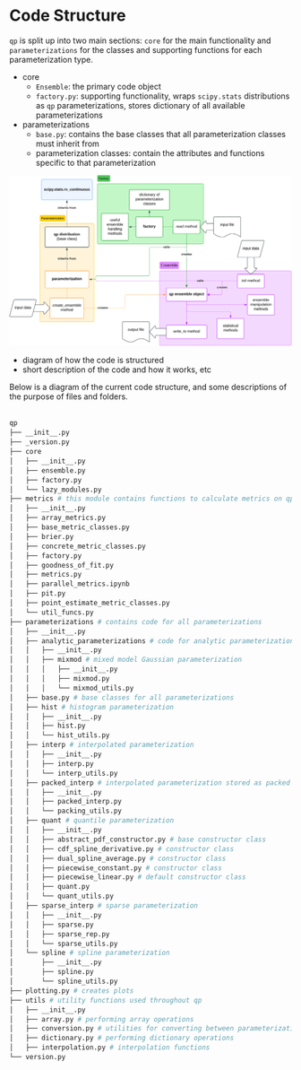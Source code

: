 # Code Structure

`qp` is split up into two main sections: `core` for the main functionality and `parameterizations` for the classes and supporting functions for each parameterization type.

- core
  - `Ensemble`: the primary code object
  - `factory.py`: supporting functionality, wraps `scipy.stats` distributions as `qp` parameterizations, stores dictionary of all available parameterizations
- parameterizations
  - `base.py`: contains the base classes that all parameterization classes must inherit from
  - parameterization classes: contain the attributes and functions specific to that parameterization

![qp-code-structure](../assets/qp-model-diagram.svg)

- diagram of how the code is structured
- short description of the code and how it works, etc

Below is a diagram of the current code structure, and some descriptions of the purpose of files and folders.

```bash

qp
├── __init__.py
├── _version.py
├── core
│   ├── __init__.py
│   ├── ensemble.py
│   ├── factory.py
│   └── lazy_modules.py
├── metrics # this module contains functions to calculate metrics on qp objects
│   ├── __init__.py
│   ├── array_metrics.py
│   ├── base_metric_classes.py
│   ├── brier.py
│   ├── concrete_metric_classes.py
│   ├── factory.py
│   ├── goodness_of_fit.py
│   ├── metrics.py
│   ├── parallel_metrics.ipynb
│   ├── pit.py
│   ├── point_estimate_metric_classes.py
│   └── util_funcs.py
├── parameterizations # contains code for all parameterizations
│   ├── __init__.py
│   ├── analytic_parameterizations # code for analytic parameterizations
│   │   ├── __init__.py
│   │   ├── mixmod # mixed model Gaussian parameterization
│   │   │   ├── __init__.py
│   │   │   ├── mixmod.py
│   │   │   └── mixmod_utils.py
│   ├── base.py # base classes for all parameterizations
│   ├── hist # histogram parameterization
│   │   ├── __init__.py
│   │   ├── hist.py
│   │   └── hist_utils.py
│   ├── interp # interpolated parameterization
│   │   ├── __init__.py
│   │   ├── interp.py
│   │   └── interp_utils.py
│   ├── packed_interp # interpolated parameterization stored as packed integers
│   │   ├── __init__.py
│   │   ├── packed_interp.py
│   │   └── packing_utils.py
│   ├── quant # quantile parameterization
│   │   ├── __init__.py
│   │   ├── abstract_pdf_constructor.py # base constructor class
│   │   ├── cdf_spline_derivative.py # constructor class
│   │   ├── dual_spline_average.py # constructor class
│   │   ├── piecewise_constant.py # constructor class
│   │   ├── piecewise_linear.py # default constructor class
│   │   ├── quant.py
│   │   └── quant_utils.py
│   ├── sparse_interp # sparse parameterization
│   │   ├── __init__.py
│   │   ├── sparse.py
│   │   ├── sparse_rep.py
│   │   └── sparse_utils.py
│   └── spline # spline parameterization
│       ├── __init__.py
│       ├── spline.py
│       └── spline_utils.py
├── plotting.py # creates plots
├── utils # utility functions used throughout qp
│   ├── __init__.py
│   ├── array.py # performing array operations
│   ├── conversion.py # utilities for converting between parameterizations and unused functions
│   ├── dictionary.py # performing dictionary operations
│   ├── interpolation.py # interpolation functions
└── version.py

```
